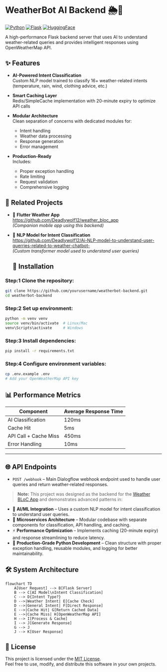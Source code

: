 # WeatherBot AI Backend 🌦️🤖

[![Python](https://img.shields.io/badge/Python-3.8+-blue.svg)](https://www.python.org/)
[![Flask](https://img.shields.io/badge/Flask-2.0+-green.svg)](https://flask.palletsprojects.com/)
[![HuggingFace](https://img.shields.io/badge/HuggingFace-Transformers-orange.svg)](https://huggingface.co/)

A high-performance Flask backend server that uses AI to understand weather-related queries and provides intelligent responses using OpenWeatherMap API.

## ✨ Features

- **AI-Powered Intent Classification**  
  Custom NLP model trained to classify 16+ weather-related intents (temperature, rain, wind, clothing advice, etc.)
  
- **Smart Caching Layer**  
  Redis/SimpleCache implementation with 20-minute expiry to optimize API calls

- **Modular Architecture**  
  Clean separation of concerns with dedicated modules for:
  - Intent handling
  - Weather data processing
  - Response generation
  - Error management

- **Production-Ready**  
  Includes:
  - Proper exception handling
  - Rate limiting
  - Request validation
  - Comprehensive logging
 ## 🔗 Related Projects

- 📱 **Flutter Weather App**  
 https://github.com/Deadlywolf12/weather_bloc_app                                            
  *(Companion mobile app using this backend)*

- 🧠 **NLP Model for Intent Classification**  
 https://github.com/Deadlywolf12/Ai-NLP-model-to-understand-user-querries-related-to-weather-chatbot-  
  *(Custom transformer model used to understand user queries)*

  ## 🚀 Installation

### Step:1 Clone the repository:

```bash
git clone https://github.com/yourusername/weatherbot-backend.git
cd weatherbot-backend
```

### Step:2 Set up environment:

```bash
python -m venv venv
source venv/bin/activate  # Linux/Mac
venv\Scripts\activate     # Windows
```

### Step:3 Install dependencies:

```bash
pip install -r requirements.txt
```

### Step:4 Configure environment variables:

```bash
cp .env.example .env
# Add your OpenWeatherMap API key
```


## 📊 Performance Metrics

| Component             | Average Response Time |
|----------------------|------------------------|
| AI Classification     | 120ms                 |
| Cache Hit             | 5ms                   |
| API Call + Cache Miss | 450ms                 |
| Error Handling        | 10ms                  |

---

## 🌐 API Endpoints

- `POST /webhook` – Main Dialogflow webhook endpoint used to handle user queries and return weather-related responses.


> **Note:** This project was designed as the backend for the [Weather BLoC App](https://github.com/Deadlywolf12/weather_bloc_app) and demonstrates advanced patterns in:

- 🤖 **AI/ML Integration** – Uses a custom NLP model for intent classification to understand user queries.
- 🧩 **Microservices Architecture** – Modular codebase with separate components for classification, API handling, and caching.
- ⚡ **Performance Optimization** – Implements caching (20-minute expiry) and response streamlining to reduce latency.
- 🐍 **Production-Grade Python Development** – Clean structure with proper exception handling, reusable modules, and logging for better maintainability.







## 🛠️ System Architecture

```mermaid
flowchart TD
    A[User Request] --> B[Flask Server]
    B --> C[AI Model\nIntent Classification]
    C --> D{Intent Type?}
    D -->|Weather Intent| E[Cache Check]
    D -->|General Intent| F[Direct Response]
    E -->|Cache Hit| G[Return Cached Data]
    E -->|Cache Miss| H[OpenWeatherMap API]
    H --> I[Process & Cache]
    I --> J[Generate Response]
    G --> J
    J --> K[User Response]
```

## 📝 License

This project is licensed under the [MIT License](LICENSE).  
Feel free to use, modify, and distribute this software in your own projects.




